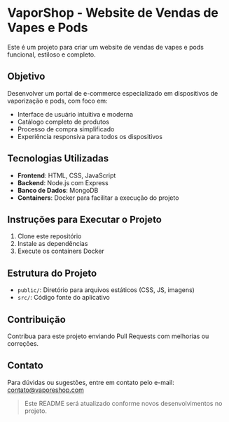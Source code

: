 # VaporShop - Website de Vendas de Vapes e Pods

Este é um projeto para criar um website de vendas de vapes e pods funcional, estiloso e completo.

## Objetivo
Desenvolver um portal de e-commerce especializado em dispositivos de vaporização e pods, com foco em:
- Interface de usuário intuitiva e moderna
- Catálogo completo de produtos
- Processo de compra simplificado
- Experiência responsiva para todos os dispositivos

## Tecnologias Utilizadas
- **Frontend**: HTML, CSS, JavaScript
- **Backend**: Node.js com Express
- **Banco de Dados**: MongoDB
- **Containers**: Docker para facilitar a execução do projeto

## Instruções para Executar o Projeto
1. Clone este repositório
2. Instale as dependências
3. Execute os containers Docker

## Estrutura do Projeto
- `public/`: Diretório para arquivos estáticos (CSS, JS, imagens)
- `src/`: Código fonte do aplicativo

## Contribuição
Contribua para este projeto enviando Pull Requests com melhorias ou correções.

## Contato
Para dúvidas ou sugestões, entre em contato pelo e-mail: contato@vaporeshop.com

> Este README será atualizado conforme novos desenvolvimentos no projeto.